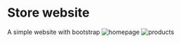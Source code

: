 # Store website
A simple website with bootstrap
![homepage](https://github.com/Burak-inci/Web-gelistirme/blob/main/Bootstrap/SiteTasarimGelistirme_Odev1/homepage.png)
![products](https://github.com/Burak-inci/Web-gelistirme/blob/main/Bootstrap/SiteTasarimGelistirme_Odev1/products.png)
